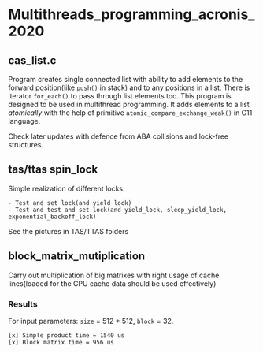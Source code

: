 # Multithreads_programming_acronis_2020

## cas_list.c

Program creates single connected list with ability to add elements to the forward position(like `push()` in stack) and to any positions in a list. There is iterator `for_each()` to pass through list elements too. This program is designed to be used in multithread programming. It adds elements to a list *atomically* with the help of primitive `atomic_compare_exchange_weak()` in C11 language. 

Check later updates with defence from ABA collisions and lock-free structures.

## tas/ttas spin_lock

Simple realization of different locks:

	- Test and set lock(and yield lock)
	- Test and test and set lock(and yield_lock, sleep_yield_lock, exponential_backoff_lock)

See the pictures in TAS/TTAS folders

## block_matrix_mutiplication

Carry out multiplication of big matrixes with right usage of cache lines(loaded for the CPU cache data should be used effectively)

### Results 
For input parameters: `size` = 512 * 512, `block` = 32.

	[x] Simple product time = 1540 us
	[x] Block matrix time = 956 us

